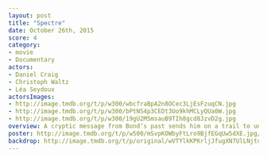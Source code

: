 ```yaml
---
layout: post
title: "Spectre"
date: October 26th, 2015
score: 4
category:
- movie
- Documentary
actors:
- Daniel Craig
- Christoph Waltz
- Léa Seydoux
actorsImages:
- http://image.tmdb.org/t/p/w300/wbcfraBpA2n8OCec3LjEsFzuqCN.jpg
- http://image.tmdb.org/t/p/w300/bPtNS4p3CEDt3Uo9khMCLyQUa0W.jpg
- http://image.tmdb.org/t/p/w300/19gU2MSmsauB9TIh8gcd8JzvD2g.jpg
overview: A cryptic message from Bond’s past sends him on a trail to uncover a sinister organization. While M battles political forces to keep the secret service alive, Bond peels back the layers of deceit to reveal the terrible truth behind SPECTRE.
poster: http://image.tmdb.org/t/p/w500/mSvpKOWbyFtLro9BjfEGqUw5dXE.jpg/
backdrop: http://image.tmdb.org/t/p/original/wVTYlkKPKrljJfugXN7UlLNjtuJ.jpg
---
```

